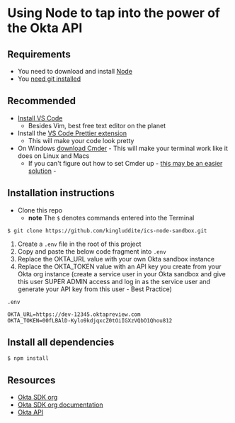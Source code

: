 # Using Node to tap into the power of the Okta API
## Requirements
* You need to download and install [Node](https://nodejs.org/en/)
* You [need git installed](https://git-scm.com/book/en/v2/Getting-Started-Installing-Git)

## Recommended
* [Install VS Code](https://code.visualstudio.com/download)
  - Besides Vim, best free text editor on the planet
* Install the [VS Code Prettier extension](https://marketplace.visualstudio.com/items?itemName=esbenp.prettier-vscode)
  - This will make your code look pretty
* On Windows [download Cmder](https://cmder.net/) - This will make your terminal work like it does on Linux and Macs
  - If you can't figure out how to set Cmder up - [this may be an easier solution](https://git-scm.com/book/en/v2/Getting-Started-The-Command-Line) -

## Installation instructions
* Clone this repo
  - **note** The `$` denotes commands entered into the Terminal

`$ git clone https://github.com/kingluddite/ics-node-sandbox.git`

1. Create a `.env` file in the root of this project
2. Copy and paste the below code fragment into `.env`
3. Replace the OKTA_URL value with your own Okta sandbox instance
4. Replace the OKTA_TOKEN value with an API key you create from your Okta org instance (create a service user in your Okta sandbox and give this user SUPER ADMIN access and log in as the service user and generate your API key from this user - Best Practice)

`.env`

```
OKTA_URL=https://dev-12345.oktapreview.com
OKTA_TOKEN=00fLBAlD-Kylo9kdjqxcZ0tOiIGXzVQbO1Qhou812
```

## Install all dependencies
`$ npm install`

## Resources
* [Okta SDK org](https://github.com/okta/okta-sdk-nodejs)
* [Okta SDK org documentation](https://developer.okta.com/okta-sdk-nodejs/jsdocs/)
* [Okta API](https://developer.okta.com/docs/reference/api/apps/#getting-started)


